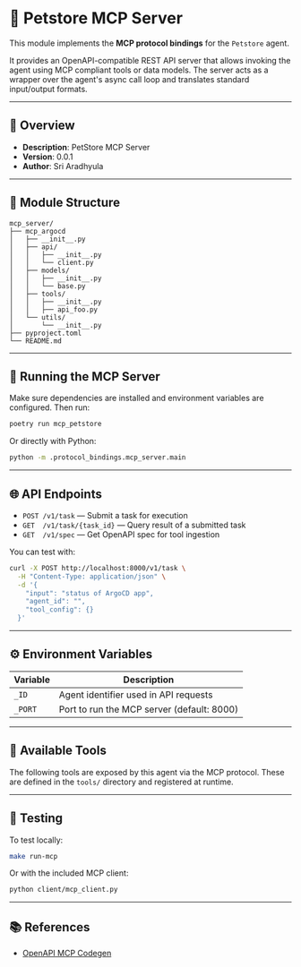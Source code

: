 # 🧠 Petstore MCP Server

This module implements the **MCP protocol bindings** for the `Petstore` agent.

It provides an OpenAPI-compatible REST API server that allows invoking the agent using MCP compliant tools or data models. The server acts as a wrapper over the agent's async call loop and translates standard input/output formats.

---

## 📄 Overview

- **Description**: PetStore MCP Server
- **Version**: 0.0.1
- **Author**: Sri Aradhyula

---

## 📁 Module Structure

```
mcp_server/
├── mcp_argocd
│   ├── __init__.py
│   ├── api/
│   │   ├── __init__.py
│   │   └── client.py
│   ├── models/
│   │   ├── __init__.py
│   │   └── base.py
│   ├── tools/
│   │   ├── __init__.py
│   │   ├── api_foo.py
│   └── utils/
│       └── __init__.py
├── pyproject.toml
└── README.md
```

---

## 🚀 Running the MCP Server

Make sure dependencies are installed and environment variables are configured. Then run:

```bash
poetry run mcp_petstore
```

Or directly with Python:

```bash
python -m .protocol_bindings.mcp_server.main
```

---

## 🌐 API Endpoints

- `POST /v1/task` — Submit a task for execution
- `GET  /v1/task/{task_id}` — Query result of a submitted task
- `GET  /v1/spec` — Get OpenAPI spec for tool ingestion

You can test with:

```bash
curl -X POST http://localhost:8000/v1/task \
  -H "Content-Type: application/json" \
  -d '{
    "input": "status of ArgoCD app",
    "agent_id": "",
    "tool_config": {}
  }'
```

---

## ⚙️ Environment Variables

| Variable             | Description                              |
|----------------------|------------------------------------------|
| `_ID`   | Agent identifier used in API requests |
| `_PORT` | Port to run the MCP server (default: 8000) |

---

## 🧰 Available Tools

The following tools are exposed by this agent via the MCP protocol. These are defined in the `tools/` directory and registered at runtime.



---

## 🧪 Testing

To test locally:

```bash
make run-mcp
```

Or with the included MCP client:

```bash
python client/mcp_client.py
```

---

## 📚 References

- [OpenAPI MCP Codegen](https://github.com/cnoe-io/openapi-mcp-codegen)